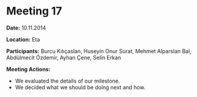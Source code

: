 # Meeting 17 #

**Date:** 10.11.2014

**Location:** Eta

**Participants:** Burcu Kılıçaslan, Huseyin Onur Surat, Mehmet Alparslan Bal, Abdülmecit Özdemir, Ayhan Çene, Selin Erkan

**Meeting Actions:**
  * We evaluated the details of our milestone.
  * We decided what we should be doing next and how.